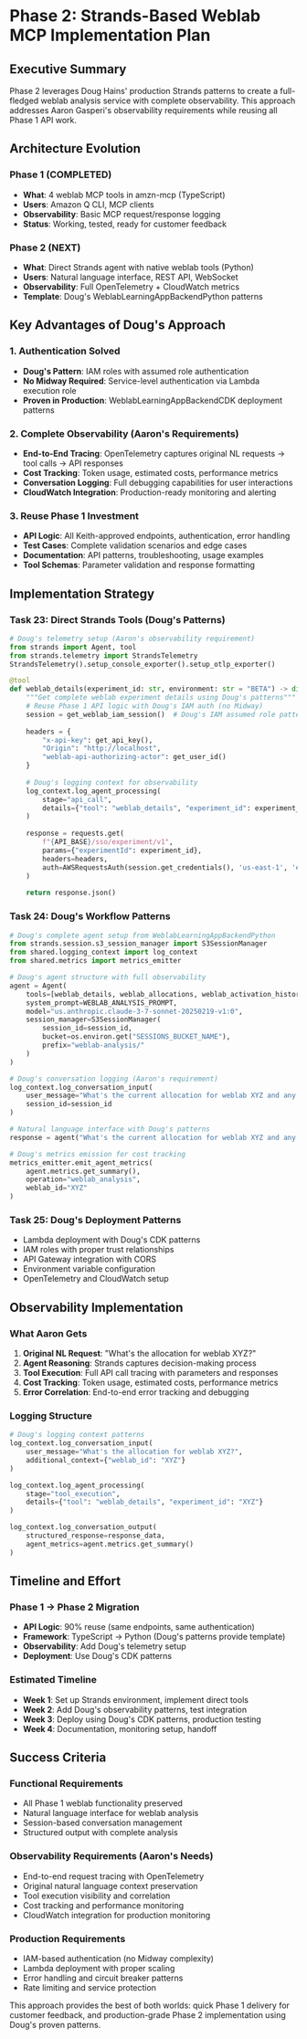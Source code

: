 # Phase 2: Strands-Based Weblab MCP Implementation Plan

## Executive Summary

Phase 2 leverages Doug Hains' production Strands patterns to create a full-fledged weblab analysis service with complete observability. This approach addresses Aaron Gasperi's observability requirements while reusing all Phase 1 API work.

## Architecture Evolution

### Phase 1 (COMPLETED)
- **What**: 4 weblab MCP tools in amzn-mcp (TypeScript)
- **Users**: Amazon Q CLI, MCP clients
- **Observability**: Basic MCP request/response logging
- **Status**: Working, tested, ready for customer feedback

### Phase 2 (NEXT)
- **What**: Direct Strands agent with native weblab tools (Python)
- **Users**: Natural language interface, REST API, WebSocket
- **Observability**: Full OpenTelemetry + CloudWatch metrics
- **Template**: Doug's WeblabLearningAppBackendPython patterns

## Key Advantages of Doug's Approach

### 1. Authentication Solved
- **Doug's Pattern**: IAM roles with assumed role authentication
- **No Midway Required**: Service-level authentication via Lambda execution role
- **Proven in Production**: WeblabLearningAppBackendCDK deployment patterns

### 2. Complete Observability (Aaron's Requirements)
- **End-to-End Tracing**: OpenTelemetry captures original NL requests → tool calls → API responses
- **Cost Tracking**: Token usage, estimated costs, performance metrics
- **Conversation Logging**: Full debugging capabilities for user interactions
- **CloudWatch Integration**: Production-ready monitoring and alerting

### 3. Reuse Phase 1 Investment
- **API Logic**: All Keith-approved endpoints, authentication, error handling
- **Test Cases**: Complete validation scenarios and edge cases
- **Documentation**: API patterns, troubleshooting, usage examples
- **Tool Schemas**: Parameter validation and response formatting

## Implementation Strategy

### Task 23: Direct Strands Tools (Doug's Patterns)
```python
# Doug's telemetry setup (Aaron's observability requirement)
from strands import Agent, tool
from strands.telemetry import StrandsTelemetry
StrandsTelemetry().setup_console_exporter().setup_otlp_exporter()

@tool
def weblab_details(experiment_id: str, environment: str = "BETA") -> dict:
    """Get complete weblab experiment details using Doug's patterns"""
    # Reuse Phase 1 API logic with Doug's IAM auth (no Midway)
    session = get_weblab_iam_session()  # Doug's IAM assumed role pattern
    
    headers = {
        "x-api-key": get_api_key(),
        "Origin": "http://localhost", 
        "weblab-api-authorizing-actor": get_user_id()
    }
    
    # Doug's logging context for observability
    log_context.log_agent_processing(
        stage="api_call",
        details={"tool": "weblab_details", "experiment_id": experiment_id}
    )
    
    response = requests.get(
        f"{API_BASE}/sso/experiment/v1",
        params={"experimentId": experiment_id},
        headers=headers,
        auth=AWSRequestsAuth(session.get_credentials(), 'us-east-1', 'execute-api')
    )
    
    return response.json()
```

### Task 24: Doug's Workflow Patterns
```python
# Doug's complete agent setup from WeblabLearningAppBackendPython
from strands.session.s3_session_manager import S3SessionManager
from shared.logging_context import log_context
from shared.metrics import metrics_emitter

# Doug's agent structure with full observability
agent = Agent(
    tools=[weblab_details, weblab_allocations, weblab_activation_history],
    system_prompt=WEBLAB_ANALYSIS_PROMPT,
    model="us.anthropic.claude-3-7-sonnet-20250219-v1:0",
    session_manager=S3SessionManager(
        session_id=session_id,
        bucket=os.environ.get("SESSIONS_BUCKET_NAME"),
        prefix="weblab-analysis/"
    )
)

# Doug's conversation logging (Aaron's requirement)
log_context.log_conversation_input(
    user_message="What's the current allocation for weblab XYZ and any recent changes?",
    session_id=session_id
)

# Natural language interface with Doug's patterns
response = agent("What's the current allocation for weblab XYZ and any recent changes?")

# Doug's metrics emission for cost tracking
metrics_emitter.emit_agent_metrics(
    agent.metrics.get_summary(),
    operation="weblab_analysis",
    weblab_id="XYZ"
)
```

### Task 25: Doug's Deployment Patterns
- Lambda deployment with Doug's CDK patterns
- IAM roles with proper trust relationships
- API Gateway integration with CORS
- Environment variable configuration
- OpenTelemetry and CloudWatch setup

## Observability Implementation

### What Aaron Gets
1. **Original NL Request**: "What's the allocation for weblab XYZ?"
2. **Agent Reasoning**: Strands captures decision-making process
3. **Tool Execution**: Full API call tracing with parameters and responses
4. **Cost Tracking**: Token usage, estimated costs, performance metrics
5. **Error Correlation**: End-to-end error tracking and debugging

### Logging Structure
```python
# Doug's logging context patterns
log_context.log_conversation_input(
    user_message="What's the allocation for weblab XYZ?",
    additional_context={"weblab_id": "XYZ"}
)

log_context.log_agent_processing(
    stage="tool_execution",
    details={"tool": "weblab_details", "experiment_id": "XYZ"}
)

log_context.log_conversation_output(
    structured_response=response_data,
    agent_metrics=agent.metrics.get_summary()
)
```

## Timeline and Effort

### Phase 1 → Phase 2 Migration
- **API Logic**: 90% reuse (same endpoints, same authentication)
- **Framework**: TypeScript → Python (Doug's patterns provide template)
- **Observability**: Add Doug's telemetry setup
- **Deployment**: Use Doug's CDK patterns

### Estimated Timeline
- **Week 1**: Set up Strands environment, implement direct tools
- **Week 2**: Add Doug's observability patterns, test integration
- **Week 3**: Deploy using Doug's CDK patterns, production testing
- **Week 4**: Documentation, monitoring setup, handoff

## Success Criteria

### Functional Requirements
- All Phase 1 weblab functionality preserved
- Natural language interface for weblab analysis
- Session-based conversation management
- Structured output with complete analysis

### Observability Requirements (Aaron's Needs)
- End-to-end request tracing with OpenTelemetry
- Original natural language context preservation
- Tool execution visibility and correlation
- Cost tracking and performance monitoring
- CloudWatch integration for production monitoring

### Production Requirements
- IAM-based authentication (no Midway complexity)
- Lambda deployment with proper scaling
- Error handling and circuit breaker patterns
- Rate limiting and service protection

This approach provides the best of both worlds: quick Phase 1 delivery for customer feedback, and production-grade Phase 2 implementation using Doug's proven patterns.
